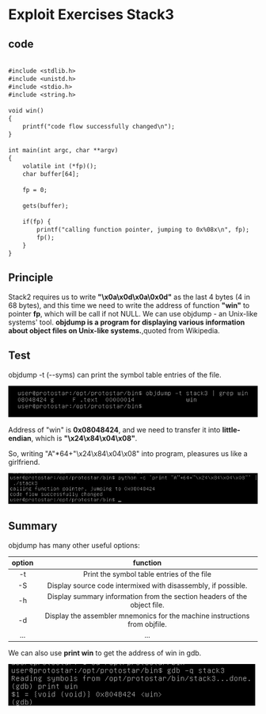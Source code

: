 # Exploit Exercises Stack3
## code
```

#include <stdlib.h>
#include <unistd.h>
#include <stdio.h>
#include <string.h>

void win()
{
    printf("code flow successfully changed\n");
}

int main(int argc, char **argv)
{
    volatile int (*fp)();
    char buffer[64];

    fp = 0;

    gets(buffer);

    if(fp) {
        printf("calling function pointer, jumping to 0x%08x\n", fp);
        fp();
    }
}

```
## Principle

Stack2 requires us to write **"\x0a\x0d\x0a\0x0d"** as the last 4 bytes (4 in 68 bytes), and this time we need to write the address of function **"win"** to pointer **fp**, which will be call if not NULL. We can use objdump - an  Unix-like systems' tool.  **objdump is a program for displaying various information about object files on Unix-like systems.**,quoted from Wikipedia.

## Test

objdump -t (--syms) can print the symbol table entries of the file.

![](command.png)

Address of "win" is **0x08048424**, and we need to transfer it into **little-endian**, which is **"\\x24\\x84\\x04\\x08"**.

So, writing "A"\*64+"\\x24\\x84\\x04\\x08" into program, pleasures us like a girlfriend.

![](result.png)

## Summary

objdump has many other useful options:

option | function
:-: | :-:
-t | Print the symbol table entries of the file
-S | Display source code intermixed with disassembly, if possible.
-h | Display summary information from the section headers of the object file.
-d | Display the assembler mnemonics for the machine instructions from objfile.
...| ...

We can also use **print win** to get the address of win in gdb.

![](print_win.png)
